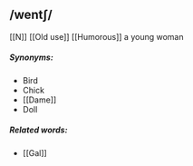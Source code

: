 ## /wentʃ/ 
[[N]] [[Old use]] [[Humorous]]
a young woman

##### Synonyms:
- Bird
- Chick
- [[Dame]]
- Doll

##### Related words:
- [[Gal]]